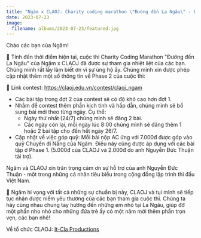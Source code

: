 ```yaml
---
title: "Ngăm x CLAOJ: Charity coding marathon \"Đường đến La Ngâu\" - Phase 2"
date: 2023-07-23
image:
  filename: albums/2023-07-23/featured.jpg
---
```


Chào các bạn của Ngăm!

🌻 Tính đến thời điểm hiện tại, cuộc thi Charity Coding Marathon "Đường đến La Ngâu" của Ngăm x CLAOJ đã được sự tham gia nhiệt liệt của các bạn. Chúng mình rất lấy làm biết ơn vì sự ủng hộ ấy. Chúng mình xin được phép cập nhật thêm một số thông tin về Phase 2 của cuộc thi:

🌻 Link contest: https://claoj.edu.vn/contest/claoj_ngam
- Các bài tập trong đợt 2 của contest sẽ có độ khó cao hơn đợt 1.
- Nhằm để contest thêm phần kịch tính và hấp dẫn, chúng mình sẽ bổ sung bài mới theo từng ngày. Cụ thể:
  + Ngày thứ nhất (24/7) chúng mình sẽ đăng 2 bài.
  + Các ngày còn lại, mỗi ngày lúc 8:00 chúng mình sẽ đăng thêm 1 hoặc 2 bài tập cho đến hết ngày 26/7.
- Cập nhật về việc góp quỹ: Mỗi bài nộp AC ứng với 7.000đ được góp vào quỹ Chuyến đi Nắng của Ngăm. Điều này cũng được áp dụng với các bài tập ở Phase 1. (5.000đ của CLAOJ và 2.000đ do anh Nguyễn Đức Thuận tài trợ).

Ngăm và CLAOJ xin trân trọng cảm ơn sự hỗ trợ của anh Nguyễn Đức Thuận - một trong những cá nhân tiêu biểu trong cộng đồng lập trình thi đấu Việt Nam.

🌻 Ngăm hi vọng với tất cả những sự chuẩn bị này, CLAOJ và tụi mình sẽ tiếp tục nhận được niềm yêu thương của các bạn tham gia cuộc thi. Chúng ta hãy cùng nhau chung tay hướng đến những em nhỏ tại La Ngâu, giúp đỡ một phần nho nhỏ cho những đứa trẻ ấy có một năm mới thêm phần trọn vẹn, các bạn nhé!

Về tổ chức CLAOJ: [It-Cla Productions](https://www.facebook.com/itclapro)
